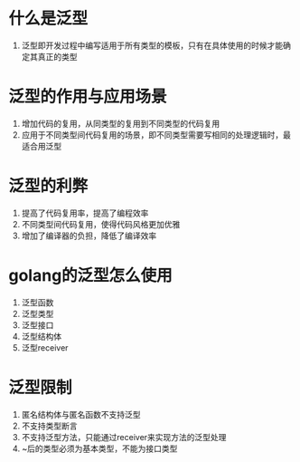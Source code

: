 # 什么是泛型
1. 泛型即开发过程中编写适用于所有类型的模板，只有在具体使用的时候才能确定其真正的类型


# 泛型的作用与应用场景
1. 增加代码的复用，从同类型的复用到不同类型的代码复用
2. 应用于不同类型间代码复用的场景，即不同类型需要写相同的处理逻辑时，最适合用泛型

# 泛型的利弊
1. 提高了代码复用率，提高了编程效率
2. 不同类型间代码复用，使得代码风格更加优雅
3. 增加了编译器的负担，降低了编译效率

# golang的泛型怎么使用
1. 泛型函数
2. 泛型类型
3. 泛型接口
4. 泛型结构体
5. 泛型receiver

# 泛型限制
1. 匿名结构体与匿名函数不支持泛型
2. 不支持类型断言
3. 不支持泛型方法，只能通过receiver来实现方法的泛型处理
4. ~后的类型必须为基本类型，不能为接口类型